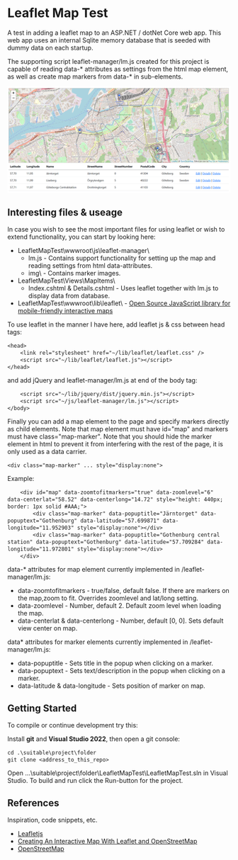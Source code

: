 # Leaflet Map Test

A test in adding a leaflet map to an ASP.NET / dotNet Core web app.
This web app uses an internal Sqlite memory database that is seeded with dummy
data on each startup.

The supporting script leaflet-manager/lm.js created for this project is capable of
reading data-* attributes as settings from the html map element, as well as create
map markers from data-* in sub-elements.

![Screenshot of leaflet map](https://raw.githubusercontent.com/mikosken/LeafletMapTest/master/readme_images/Screenshot.PNG)

## Interesting files & useage

In case you wish to see the most important files for using leaflet or wish
to extend functionality, you can start by looking here:

* LeafletMapTest\wwwroot\js\leaflet-manager\
	* lm.js - Contains support functionality for setting up the map and reading settings from html data-attributes.
	* img\ - Contains marker images.
* LeafletMapTest\Views\MapItems\
	* Index.cshtml & Details.cshtml - Uses leaflet together with lm.js to display data from database.
* LeafletMapTest\wwwroot\lib\leaflet\ - [Open Source JavaScript library for mobile-friendly interactive maps](https://leafletjs.com/)

To use leaflet in the manner I have here, add leaflet js & css between head
tags:
```
<head>
    <link rel="stylesheet" href="~/lib/leaflet/leaflet.css" />
    <script src="~/lib/leaflet/leaflet.js"></script>
</head>
```
and add jQuery and leaflet-manager/lm.js at end of the body tag:
```
	<script src="~/lib/jquery/dist/jquery.min.js"></script>
    <script src="~/js/leaflet-manager/lm.js"></script>
</body>
```

Finally you can add a map element to the page and specify markers directly as
child elements.
Note that map element must have id="map" and markers must have
class="map-marker". Note that you should hide the marker element in html to
prevent it from interfering with the rest of the page, it is only used as a
data carrier.
```
<div class="map-marker" ... style="display:none">
```

Example:
```
	<div id="map" data-zoomtofitmarkers="true" data-zoomlevel="6" data-centerlat="58.52" data-centerlong="14.72" style="height: 440px; border: 1px solid #AAA;">
        <div class="map-marker" data-popuptitle="Järntorget" data-popuptext="Gothenburg" data-latitude="57.699871" data-longitude="11.952903" style="display:none"></div>
        <div class="map-marker" data-popuptitle="Gothenburg central station" data-popuptext="Gothenburg" data-latitude="57.709284" data-longitude="11.972801" style="display:none"></div>
    </div>
```

data-* attributes for map element currently implemented in /leaflet-manager/lm.js:
* data-zoomtofitmarkers - true/false, default false. If there are markers on the map,zoom to fit. Overrides zoomlevel and lat/long setting.
* data-zoomlevel - Number, default 2. Default zoom level when loading the map.
* data-centerlat & data-centerlong - Number, default [0, 0]. Sets default view center on map.

data* attributes for marker elements currently implemented in /leaflet-manager/lm.js:
* data-popuptitle - Sets title in the popup when clicking on a marker.
* data-popuptext - Sets text/description in the popup when clicking on a marker.
* data-latitude & data-longitude - Sets position of marker on map.


## Getting Started

To compile or continue development try this:

Install **git** and **Visual Studio 2022**, then open a git console:

```
cd .\suitable\project\folder
git clone <address_to_this_repo>
```

Open ...\suitable\project\folder\LeafletMapTest\LeafletMapTest.sln in Visual Studio.
To build and run click the Run-button for the project.


## References

Inspiration, code snippets, etc.
* [Leafletjs](https://leafletjs.com/)
* [Creating An Interactive Map With Leaflet and OpenStreetMap](https://asmaloney.com/2014/01/code/creating-an-interactive-map-with-leaflet-and-openstreetmap/)
* [OpenStreetMap](https://www.openstreetmap.org/about)